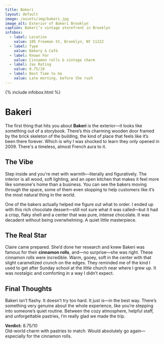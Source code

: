 ```yaml
---
title: Bakeri
layout: default
image: /assets/img/bakeri.jpg
image_alt: Exterior of Bakeri Brooklyn
caption: Bakeri’s vintage storefront in Brooklyn
infobox:
  - label: Location
    value: 105 Freeman St, Brooklyn, NY 11222
  - label: Type
    value: Bakery & Café
  - label: Known For
    value: Cinnamon rolls & vintage charm
  - label: Jax Rating
    value: 8.75/10
  - label: Best Time to Go
    value: Late morning, before the rush
---
```


{% include infobox.html %}

# Bakeri

The first thing that hits you about **Bakeri** is the exterior—it looks like something out of a storybook. There’s this charming wooden door framed by the brick skeleton of the building, the kind of place that feels like it’s been there forever. Which is why I was shocked to learn they only opened in 2009. There's a timeless, almost French aura to it.

## The Vibe

Step inside and you're met with warmth—literally and figuratively. The interior is all wood, soft lighting, and an open kitchen that makes it feel more like someone's home than a business. You can see the bakers moving through the space, some of them even stopping to help customers like it’s the most natural thing in the world.

One of the bakers actually helped me figure out what to order. I ended up with this rich chocolate dessert—still not sure what it was called—but it had a crisp, flaky shell and a center that was pure, intense chocolate. It was decadent without being overwhelming. A quiet little masterpiece.

## The Real Star

Claire came prepared. She’d done her research and knew Bakeri was famous for their **cinnamon rolls**, and—no surprise—she was right. These cinnamon rolls were incredible. Warm, gooey, soft in the center with that slight caramelized crunch on the edges. They reminded me of the kind I used to get after Sunday school at the little church near where I grew up. It was nostalgic and comforting in a way I didn’t expect.

## Final Thoughts

Bakeri isn’t flashy. It doesn’t try too hard. It just *is*—in the best way. There’s something very genuine about the whole experience, like you’re stepping into someone’s quiet routine. Between the cozy atmosphere, helpful staff, and unforgettable pastries, I’m really glad we made the trip.

**Verdict:** 8.75/10  
Old-world charm with pastries to match. Would absolutely go again—especially for the cinnamon rolls.
